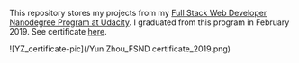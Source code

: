 This repository stores my projects from my [Full Stack Web Developer Nanodegree Program at Udacity](https://in.udacity.com/course/full-stack-web-developer-nanodegree--nd004). I graduated from this program in February 2019. See certificate [here](https://confirm.udacity.com/4AQDG7R).

![YZ_certificate-pic](/Yun Zhou_FSND certificate_2019.png)
